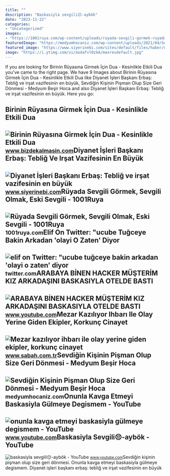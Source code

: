 ```yaml
---
title: ""
description: "Baskasiyla sevgili😔-aybök"
date: "2023-11-22"
categories:
- "Uncategorized"
images:
- "https://1001ruya.com/wp-content/uploads/ruyada-sevgili-gormek-ruyada-sevgilimi-baskasiyla-gormek-ne-demek-ne-anlama-gelir-diyanet-mehmet-emin-kirgil-1024x576.jpg"
featuredImage: "https://medyumhocaniz.com/wp-content/uploads/2021/04/Sevdigin-Kisinin-Pisman-Olup-Size-Geri-Donmesi.jpg"
featured_image: "https://www.siyerinebi.com/sites/default/files/haber/diyanet_isleri_baskani_erbas_teblig_ve_irsat_vazifesinin_en_buyuk_ornegi_sevgili_peygamberimizdir_h27924_7b061.jpeg"
image: "https://i.ytimg.com/vi/oodafvl0zkA/maxresdefault.jpg"
---
```


If you are looking for Birinin Rüyasına Girmek İçin Dua - Kesinlikle Etkili Dua you've came to the right page. We have 9 Images about Birinin Rüyasına Girmek İçin Dua - Kesinlikle Etkili Dua like Diyanet İşleri Başkanı Erbaş: Tebliğ ve irşat vazifesinin en büyük, Sevdiğin Kişinin Pişman Olup Size Geri Dönmesi - Medyum Beşir Hoca and also Diyanet İşleri Başkanı Erbaş: Tebliğ ve irşat vazifesinin en büyük. Here you go:

Birinin Rüyasına Girmek İçin Dua - Kesinlikle Etkili Dua
--------------------------------------------------------

 ![Birinin Rüyasına Girmek İçin Dua - Kesinlikle Etkili Dua](https://www.bizdekalmasin.com/wp-content/uploads/2022/11/Sevdigin-Kisinin-Ruyasina-Girmek-Icin-Dua-1024x552.jpg) <small>www.bizdekalmasin.com</small>Diyanet İşleri Başkanı Erbaş: Tebliğ Ve Irşat Vazifesinin En Büyük
------------------------------------------------------------------

 ![Diyanet İşleri Başkanı Erbaş: Tebliğ ve irşat vazifesinin en büyük](https://www.siyerinebi.com/sites/default/files/haber/diyanet_isleri_baskani_erbas_teblig_ve_irsat_vazifesinin_en_buyuk_ornegi_sevgili_peygamberimizdir_h27924_7b061.jpeg) <small>www.siyerinebi.com</small>Rüyada Sevgili Görmek, Sevgili Olmak, Eski Sevgili - 1001Ruya
-------------------------------------------------------------

 ![Rüyada Sevgili Görmek, Sevgili Olmak, Eski Sevgili - 1001Ruya](https://1001ruya.com/wp-content/uploads/ruyada-sevgili-gormek-ruyada-sevgilimi-baskasiyla-gormek-ne-demek-ne-anlama-gelir-diyanet-mehmet-emin-kirgil-1024x576.jpg) <small>1001ruya.com</small>Elif On Twitter: "ucube Tuğceye Bakin Arkadan 'olayi O Zaten' Diyor
-------------------------------------------------------------------

 ![elif on Twitter: "ucube tuğceye bakin arkadan 'olayi o zaten' diyor](https://pbs.twimg.com/ext_tw_video_thumb/1648325539822706689/pu/img/oN69Gy5QkvD8HQBu.jpg) <small>twitter.com</small>ARABAYA BİNEN HACKER MÜŞTERİM KIZ ARKADAŞINI BASKASIYLA OTELDE BASTI
--------------------------------------------------------------------

 ![ARABAYA BİNEN HACKER MÜŞTERİM KIZ ARKADAŞINI BASKASIYLA OTELDE BASTI](https://i.ytimg.com/vi/tEdpXA4focs/maxresdefault.jpg) <small>www.youtube.com</small>Mezar Kazılıyor Ihbarı Ile Olay Yerine Giden Ekipler, Korkunç Cinayet
---------------------------------------------------------------------

 ![Mezar kazılıyor ihbarı ile olay yerine giden ekipler, korkunç cinayet](https://isbh.tmgrup.com.tr/sbh/2022/01/29/650x344/antalyanin-manavgat-ilcesinde-iki-kisinin-park-ala-1643454023091.jpg) <small>www.sabah.com.tr</small>Sevdiğin Kişinin Pişman Olup Size Geri Dönmesi - Medyum Beşir Hoca
------------------------------------------------------------------

 ![Sevdiğin Kişinin Pişman Olup Size Geri Dönmesi - Medyum Beşir Hoca](https://medyumhocaniz.com/wp-content/uploads/2021/04/Sevdigin-Kisinin-Pisman-Olup-Size-Geri-Donmesi.jpg) <small>medyumhocaniz.com</small>Onunla Kavga Etmeyi Baskasiyla Gülmeye Degismem - YouTube
---------------------------------------------------------

 ![onunla kavga etmeyi baskasiyla gülmeye degismem - YouTube](https://i.ytimg.com/vi/oodafvl0zkA/maxresdefault.jpg) <small>www.youtube.com</small>Baskasiyla Sevgili😔-aybök - YouTube
-----------------------------------

 ![baskasiyla sevgili😔-aybök - YouTube](https://i.ytimg.com/vi/XFlY-Vfp8po/hq2.jpg?sqp=-oaymwEoCOADEOgC8quKqQMcGADwAQH4Ac4FgAKACooCDAgAEAEYciBQKEUwDw==&rs=AOn4CLA_T_MwiF32SplyBx1y-51Xi29YHQ) <small>www.youtube.com</small>Sevdiğin kişinin pişman olup size geri dönmesi. Onunla kavga etmeyi baskasiyla gülmeye degismem. Diyanet i̇şleri başkanı erbaş: tebliğ ve irşat vazifesinin en büyük
